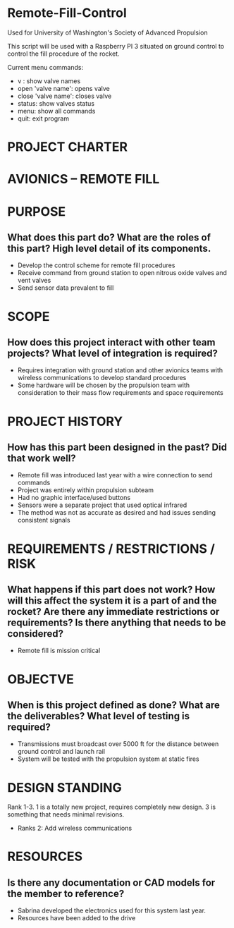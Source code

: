 # Remote-Fill-Control

Used for University of Washington's Society of Advanced Propulsion

This script will be used with a Raspberry PI 3 situated on ground control to control the fill procedure of the rocket.

Current menu commands:
- v : show valve names
- open 'valve name': opens valve
- close 'valve name': closes valve
- status: show valves status
- menu: show all commands 
- quit: exit program

# PROJECT CHARTER
# AVIONICS – REMOTE FILL

# PURPOSE
## What does this part do? What are the roles of this part? High level detail of its components.
-	Develop the control scheme for remote fill procedures
-	Receive command from ground station to open nitrous oxide valves and vent valves
-	Send sensor data prevalent to fill
# SCOPE
## How does this project interact with other team projects? What level of integration is required?
-	Requires integration with ground station and other avionics teams with wireless communications to develop standard procedures
-	Some hardware will be chosen by the propulsion team with consideration to their mass flow requirements and space requirements

# PROJECT HISTORY
## How has this part been designed in the past? Did that work well?
-	Remote fill was introduced last year with a wire connection to send commands
-	Project was entirely within propulsion subteam
-	Had no graphic interface/used buttons
-	Sensors were a separate project that used optical infrared
-	The method was not as accurate as desired and had issues sending consistent signals
# REQUIREMENTS / RESTRICTIONS / RISK
## What happens if this part does not work? How will this affect the system it is a part of and the rocket? Are there any immediate restrictions or requirements? Is there anything that needs to be considered?
-	Remote fill is mission critical
# OBJECTVE
## When is this project defined as done? What are the deliverables? What level of testing is required?
-	Transmissions must broadcast over 5000 ft for the distance between ground control and launch rail
-	System will be tested with the propulsion system at static fires
# DESIGN STANDING
Rank 1-3. 1 is a totally new project, requires completely new design. 
3 is something that needs minimal revisions.
-	Ranks 2: Add wireless communications
# RESOURCES
## Is there any documentation or CAD models for the member to reference?
-	Sabrina developed the electronics used for this system last year.
-	Resources have been added to the drive
